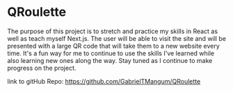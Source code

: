 # QRoulette

The purpose of this project is to stretch and practice my skills in React as well as teach myself Next.js.  The user will be able to visit the site and will be presented with a large QR code that will take them to a new website every time. It's a fun way for me to continue to use the skills I've learned while also learning new ones along the way.  Stay tuned as I continue to make progress on the project.

link to gitHub Repo:
<https://github.com/GabrielTMangum/QRoulette>